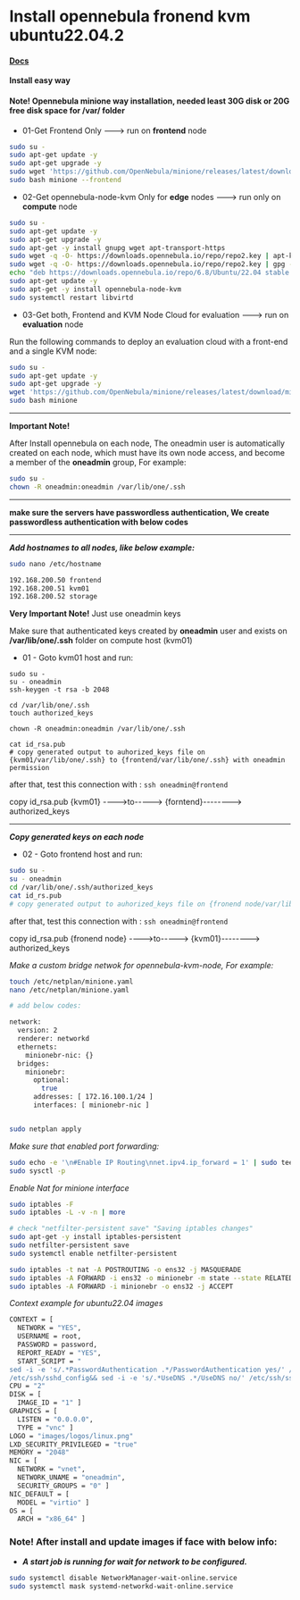 # Install opennebula fronend kvm ubuntu22.04.2
#### [Docs](https://docs.opennebula.io/6.8/installation_and_configuration/frontend_installation/opennebula_repository_configuration.html)

__Install easy way__

#### Note! Opennebula minione way installation, needed least 30G disk or 20G free disk space for /var/ folder

* 01-Get Frontend Only ---> run on **frontend** node

```bash
sudo su -
sudo apt-get update -y
sudo apt-get upgrade -y
sudo wget 'https://github.com/OpenNebula/minione/releases/latest/download/minione'
sudo bash minione --frontend
```

* 02-Get opennebula-node-kvm Only for **edge** nodes ---> run only on **compute** node
  
```bash
sudo su -
sudo apt-get update -y
sudo apt-get upgrade -y
sudo apt-get -y install gnupg wget apt-transport-https
sudo wget -q -O- https://downloads.opennebula.io/repo/repo2.key | apt-key add -
sudo wget -q -O- https://downloads.opennebula.io/repo/repo2.key | gpg --dearmor --yes --output /etc/apt/trusted.gpg.d/opennebula.gpg
echo "deb https://downloads.opennebula.io/repo/6.8/Ubuntu/22.04 stable opennebula" > /etc/apt/sources.list.d/opennebula.list
sudo apt-get update -y
sudo apt-get -y install opennebula-node-kvm
sudo systemctl restart libvirtd
```

* 03-Get both, Frontend and KVM Node Cloud for evaluation ---> run on **evaluation** node

Run the following commands to deploy an evaluation cloud with a front-end and a single KVM node:

```bash
sudo su -
sudo apt-get update -y
sudo apt-get upgrade -y
wget 'https://github.com/OpenNebula/minione/releases/latest/download/minione'
sudo bash minione
```
****
__Important Note!__

After Install opennebula on each node, The oneadmin user is automatically created on each node,
which must have its own node access, and become a member of the **oneadmin** group, For example:

```bash
sudo su -
chown -R oneadmin:oneadmin /var/lib/one/.ssh 
```
****

__make sure the servers have passwordless authentication, We create passwordless authentication with below codes__

****

***Add hostnames to all nodes, like below example:***

```bash
sudo nano /etc/hostname

192.168.200.50 frontend
192.168.200.51 kvm01
192.168.200.52 storage

```


**Very Important Note!** Just use oneadmin keys

Make sure that authenticated keys created by **oneadmin** user and exists on **/var/lib/one/.ssh** folder on compute host (kvm01) 

* 01 - Goto kvm01 host and run:

```
sudo su -
su - oneadmin
ssh-keygen -t rsa -b 2048

cd /var/lib/one/.ssh
touch authorized_keys

chown -R oneadmin:oneadmin /var/lib/one/.ssh

cat id_rsa.pub
# copy generated output to auhorized_keys file on {kvm01/var/lib/one/.ssh} to {frontend/var/lib/one/.ssh} with oneadmin permission

```
after that, test this connection with : `ssh oneadmin@frontend`



copy id_rsa.pub {kvm01} ---->to-----> {forntend}--------> authorized_keys
****

***Copy generated keys on each node***

- 02 - Goto frontend host and run:

```bash
sudo su -
su - oneadmin
cd /var/lib/one/.ssh/authorized_keys
cat id_rs.pub
# copy generated output to auhorized_keys file on {fronend node/var/lib/one/.ssh} to {kvm01/var/lib/one/.ssh} with oneadmin permission
```

after that, test this connection with : `ssh oneadmin@frontend`

copy id_rsa.pub {fronend node} ---->to-----> {kvm01}--------> authorized_keys



*Make a custom bridge netwok for opennebula-kvm-node, For example:*

```bash
touch /etc/netplan/minione.yaml
nano /etc/netplan/minione.yaml

# add below codes:

network:
  version: 2
  renderer: networkd
  ethernets:
    minionebr-nic: {}
  bridges:
    minionebr:
      optional:
        true
      addresses: [ 172.16.100.1/24 ]
      interfaces: [ minionebr-nic ]


sudo netplan apply

```

*Make sure that enabled port forwarding:*

```bash
sudo echo -e '\n#Enable IP Routing\nnet.ipv4.ip_forward = 1' | sudo tee -a /etc/sysctl.conf
sudo sysctl -p
```

*Enable Nat for minione interface*

```bash
sudo iptables -F
sudo iptables -L -v -n | more

# check "netfilter-persistent save" "Saving iptables changes"
sudo apt-get -y install iptables-persistent
sudo netfilter-persistent save
sudo systemctl enable netfilter-persistent

sudo iptables -t nat -A POSTROUTING -o ens32 -j MASQUERADE
sudo iptables -A FORWARD -i ens32 -o minionebr -m state --state RELATED,ESTABLISHED -j ACCEPT
sudo iptables -A FORWARD -i minionebr -o ens32 -j ACCEPT

```


*Context example for ubuntu22.04 images*

```bash
CONTEXT = [
  NETWORK = "YES",
  USERNAME = root,
  PASSWORD = password,
  REPORT_READY = "YES",
  START_SCRIPT = "
sed -i -e 's/.*PasswordAuthentication .*/PasswordAuthentication yes/' /etc/ssh/sshd_config&& sed -i -e 's/.*PermitRootLogin .*/PermitRootLogin yes/' 
/etc/ssh/sshd_config&& sed -i -e 's/.*UseDNS .*/UseDNS no/' /etc/ssh/sshd_config&& systemctl restart sshd" ]
CPU = "2"
DISK = [
  IMAGE_ID = "1" ]
GRAPHICS = [
  LISTEN = "0.0.0.0",
  TYPE = "vnc" ]
LOGO = "images/logos/linux.png"
LXD_SECURITY_PRIVILEGED = "true"
MEMORY = "2048"
NIC = [
  NETWORK = "vnet",
  NETWORK_UNAME = "oneadmin",
  SECURITY_GROUPS = "0" ]
NIC_DEFAULT = [
  MODEL = "virtio" ]
OS = [
  ARCH = "x86_64" ]

```

### Note! After install and update images if face with below info:

- ***A start job is running for wait for network to be configured.***
```bash
sudo systemctl disable NetworkManager-wait-online.service
sudo systemctl mask systemd-networkd-wait-online.service
```





